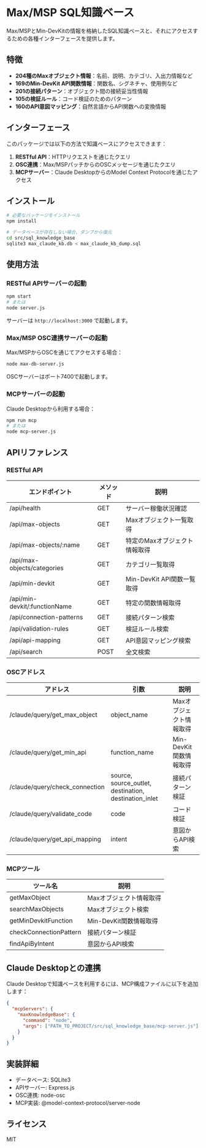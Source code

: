 # Max/MSP SQL知識ベース

Max/MSPとMin-DevKitの情報を格納したSQL知識ベースと、それにアクセスするための各種インターフェースを提供します。

## 特徴

- **204種のMaxオブジェクト情報**：名前、説明、カテゴリ、入出力情報など
- **169のMin-DevKit API関数情報**：関数名、シグネチャ、使用例など
- **201の接続パターン**：オブジェクト間の接続妥当性情報
- **105の検証ルール**：コード検証のためのパターン
- **160のAPI意図マッピング**：自然言語からAPI関数への変換情報

## インターフェース

このパッケージでは以下の方法で知識ベースにアクセスできます：

1. **RESTful API**：HTTPリクエストを通じたクエリ
2. **OSC連携**：Max/MSPパッチからのOSCメッセージを通じたクエリ
3. **MCPサーバー**：Claude DesktopからのModel Context Protocolを通じたアクセス

## インストール

```bash
# 必要なパッケージをインストール
npm install

# データベースが存在しない場合、ダンプから復元
cd src/sql_knowledge_base
sqlite3 max_claude_kb.db < max_claude_kb_dump.sql
```

## 使用方法

### RESTful APIサーバーの起動

```bash
npm start
# または
node server.js
```

サーバーは `http://localhost:3000` で起動します。

### Max/MSP OSC連携サーバーの起動

Max/MSPからOSCを通じてアクセスする場合：

```bash
node max-db-server.js
```

OSCサーバーはポート7400で起動します。

### MCPサーバーの起動

Claude Desktopから利用する場合：

```bash
npm run mcp
# または
node mcp-server.js
```

## APIリファレンス

### RESTful API

| エンドポイント | メソッド | 説明 |
|--------------|---------|------|
| /api/health | GET | サーバー稼働状況確認 |
| /api/max-objects | GET | Maxオブジェクト一覧取得 |
| /api/max-objects/:name | GET | 特定のMaxオブジェクト情報取得 |
| /api/max-objects/categories | GET | カテゴリ一覧取得 |
| /api/min-devkit | GET | Min-DevKit API関数一覧取得 |
| /api/min-devkit/:functionName | GET | 特定の関数情報取得 |
| /api/connection-patterns | GET | 接続パターン検索 |
| /api/validation-rules | GET | 検証ルール検索 |
| /api/api-mapping | GET | API意図マッピング検索 |
| /api/search | POST | 全文検索 |

### OSCアドレス

| アドレス | 引数 | 説明 |
|---------|------|------|
| /claude/query/get_max_object | object_name | Maxオブジェクト情報取得 |
| /claude/query/get_min_api | function_name | Min-DevKit関数情報取得 |
| /claude/query/check_connection | source, source_outlet, destination, destination_inlet | 接続パターン検証 |
| /claude/query/validate_code | code | コード検証 |
| /claude/query/get_api_mapping | intent | 意図からAPI検索 |

### MCPツール

| ツール名 | 説明 |
|---------|------|
| getMaxObject | Maxオブジェクト情報取得 |
| searchMaxObjects | Maxオブジェクト検索 |
| getMinDevkitFunction | Min-DevKit関数情報取得 |
| checkConnectionPattern | 接続パターン検証 |
| findApiByIntent | 意図からAPI検索 |

## Claude Desktopとの連携

Claude Desktopで知識ベースを利用するには、MCP構成ファイルに以下を追加します：

```json
{
  "mcpServers": {
    "maxKnowledgeBase": {
      "command": "node",
      "args": ["PATH_TO_PROJECT/src/sql_knowledge_base/mcp-server.js"]
    }
  }
}
```

## 実装詳細

- データベース: SQLite3
- APIサーバー: Express.js
- OSC連携: node-osc
- MCP実装: @model-context-protocol/server-node

## ライセンス

MIT
